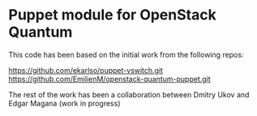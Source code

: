Puppet module for OpenStack Quantum
===================================

This code has been based on the initial work from the following repos:

https://github.com/ekarlso/puppet-vswitch.git
https://github.com/EmilienM/openstack-quantum-puppet.git

The rest of the work has been a collaboration between Dmitry Ukov and Edgar Magana
(work in progress)
